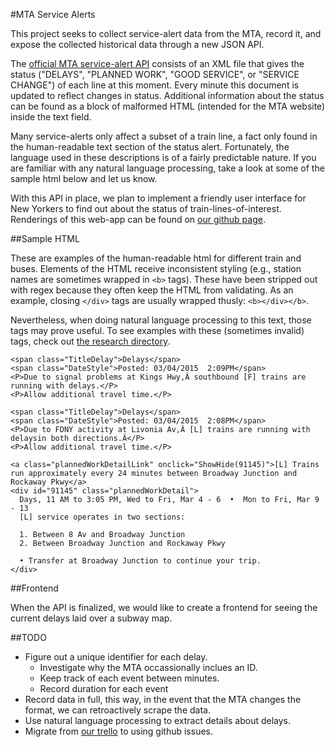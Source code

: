 #MTA Service Alerts

This project seeks to collect service-alert data from the MTA, record it, and expose the collected historical data through a new JSON API. 

The [official MTA service-alert API](http://web.mta.info/status/serviceStatus.txt) consists of an XML file that gives the status ("DELAYS", "PLANNED WORK", "GOOD SERVICE", or "SERVICE CHANGE") of each line at this moment. Every minute this document is updated to reflect changes in status. Additional information about the status can be found as a block of malformed HTML (intended for the MTA website) inside the text field.

Many service-alerts only affect a subset of a train line, a fact only found in the human-readable text section of the status alert. Fortunately, the language used in these descriptions is of a fairly predictable nature. If you are familiar with any natural language processing, take a look at some of the sample html below and let us know.

With this API in place, we plan to implement a friendly user interface for New Yorkers to find out about the status of train-lines-of-interest. Renderings of this web-app can be found on [our github page](https://github.com/BetaNYC/service-alerts/tree/master/design). 


##Sample HTML

These are examples of the human-readable html for different train and buses. Elements of the HTML receive inconsistent styling (e.g., station names are sometimes wrapped in `<b>` tags). These have been stripped out with regex because they often keep the HTML from validating. As an example, closing `</div>` tags are usually wrapped thusly: `<b></div></b>`.

Nevertheless, when doing natural language processing to this text, those tags may prove useful. To see examples with these (sometimes invalid) tags, check out [the research directory](https://github.com/BetaNYC/service-alerts/tree/master/research).

    <span class="TitleDelay">Delays</span>
    <span class="DateStyle">Posted: 03/04/2015  2:09PM</span>
    <P>Due to signal problems at Kings Hwy,Â southbound [F] trains are running with delays.</P>
    <P>Allow additional travel time.</P>

    <span class="TitleDelay">Delays</span>
    <span class="DateStyle">Posted: 03/04/2015  2:08PM</span>
    <P>Due to FDNY activity at Livonia Av,Â [L] trains are running with delaysin both directions.Â</P>
    <P>Allow additional travel time.</P>

    <a class="plannedWorkDetailLink" onclick="ShowHide(91145)">[L] Trains run approximately every 24 minutes between Broadway Junction and Rockaway Pkwy</a>
    <div id="91145" class="plannedWorkDetail">
      Days, 11 AM to 3:05 PM, Wed to Fri, Mar 4 - 6  •  Mon to Fri, Mar 9 - 13
      [L] service operates in two sections:
      
      1. Between 8 Av and Broadway Junction
      2. Between Broadway Junction and Rockaway Pkwy

      • Transfer at Broadway Junction to continue your trip.
    </div>


##Frontend

When the API is finalized, we would like to create a frontend for seeing the current delays laid over a subway map.


##TODO

* Figure out a unique identifier for each delay. 
  * Investigate why the MTA occassionally inclues an ID.
  * Keep track of each event between minutes.
  * Record duration for each event
* Record data in full, this way, in the event that the MTA changes the format, we can retroactively scrape the data.
* Use natural language processing to extract details about delays.
* Migrate from [our trello](https://trello.com/b/8OZwFJsL/design) to using github issues.

